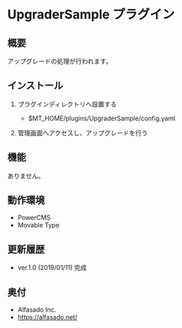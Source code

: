 # UpgraderSample プラグイン

## 概要

アップグレードの処理が行われます。

## インストール

1. プラグインディレクトリへ設置する

    - $MT_HOME/plugins/UpgraderSample/config.yaml

2. 管理画面へアクセスし、アップグレードを行う

## 機能

ありません。

## 動作環境

- PowerCMS
- Movable Type

## 更新履歴

- ver.1.0 (2019/01/11) 完成

## 奥付
- Alfasado Inc.
- https://alfasado.net/
